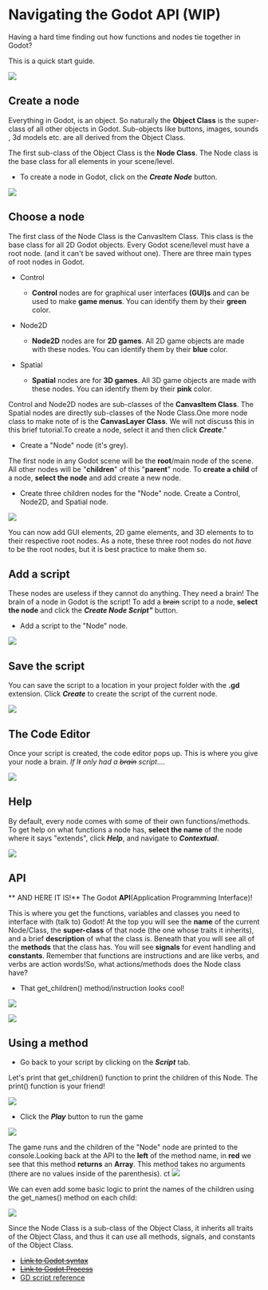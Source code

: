 # Navigating the Godot API (WIP)

Having a hard time finding out how functions and nodes tie together in Godot?

This is a quick start guide.

![](screen0.png)

## Create a node

Everything in Godot, is an object. So naturally the **Object Class** is the super-class of all other objects in Godot. Sub-objects like buttons, images, sounds , 3d models etc. are all derived from the Object Class.

The first sub-class of the Object Class is the **Node Class**. The Node class is the base class for all elements in your scene/level. 

- To create a node in Godot, click on the ***Create Node*** button.

![](screen1.png)

## Choose a node

The first class of the Node Class is the CanvasItem Class. This class is the base class for all 2D Godot objects. Every Godot scene/level must have a root node. (and it can't be saved without one). There are three main types of root nodes in Godot.

- Control
	- **Control** nodes are for graphical user interfaces **(GUI)s** and can be used to make **game menus**. You can identify them by their **green** color.
	
- Node2D
	- **Node2D** nodes are for **2D games**. All 2D game objects are made with these nodes. You can identify them by their **blue** color.

- Spatial
	- **Spatial** nodes are for **3D games**. All 3D game objects are made with these nodes. You can identify them by their **pink** color.  

Control and Node2D nodes are sub-classes of the **CanvasItem Class**. The Spatial nodes are directly sub-classes of the Node Class.One more node class to make note of is the **CanvasLayer Class**. We will not discuss this in this brief tutorial.To create a node, select it and then click ***Create***."

- Create a "Node" node (it's grey).

The first node in any Godot scene will be the **root**/main node of the scene. All other nodes will be "**children**" of this "**parent**" node. To **create a child** of a node, **select the  node** and add create a new node.

- Create three children nodes for the "Node" node. Create a Control, Node2D, and Spatial node.

![](screen2.png)

You can now add GUI elements, 2D game elements, and 3D elements to to their respective root nodes. As a note, these three root nodes do not *have* to be the root nodes, but it is best practice to make them so.

## Add a script
These nodes are useless if they cannot do anything. They need a brain! The brain of a node in Godot is the script! To add a ~~brain~~ script to a node, **select the node** and click the ***Create Node Script"*** button.

- Add a script to the "Node" node.

![](screen3.png)

## Save the script

You can save the script to a location in your project folder with the **.gd** extension. Click ***Create*** to create the script of the current node.

![](screen4.png)

## The Code Editor

Once your script is created, the code editor pops up. This is where you give your node a brain. *If I~~t~~ only had a ~~brain~~ script....*

![](screen5.png)

## Help

By default, every node comes with some of their own functions/methods. To get help on what functions a node has, **select the name** of the node where it says "extends", click ***Help***, and navigate to ***Contextual***.

![](screen6.png)

## API

** AND HERE IT IS!** The Godot **API**(Application Programming Interface)!

This is where you get the functions, variables and classes you need to interface with (talk to) Godot! At the top you will see the **name** of the current Node/Class, the **super-class** of that node (the one whose traits it inherits), and a brief **description** of what the class is. Beneath that you will see all of the **methods** that the class has. You will see **signals** for event handling and **constants**. Remember that functions are instructions and are like verbs, and verbs are action words!So, what actions/methods does the Node class have?

- That get_children() method/instruction looks cool!

![](screen7.png)

![](screen8.png)

## Using a method

- Go back to your script by clicking on the ***Script*** tab.

Let's print that get_children() function to print the children of this Node. The print() function is your friend!

![](screen9.png)

- Click the ***Play*** button to run the game

![](screen10.png)

The game runs and the children of the "Node" node are printed to the console.Looking back at the API to the **left** of the method name, in **red** we see that this method **returns** an **Array**. This method takes no arguments (there are no values inside of the parenthesis).
ct 
![](screen11.png)

We can even add some basic logic to print the names of the children using the get_names() method on each child:

![](screen12.png)

Since the Node Class is a sub-class of the Object Class, it inherits all traits of the Object Class, and thus it can use all methods, signals, and constants of the Object Class.

- ~~[Link to Godot syntax]()~~
- ~~[Link to Godot Process]()~~
- [GD script reference](http://www.godotengine.org/projects/godot-engine/wiki/GDScript)

